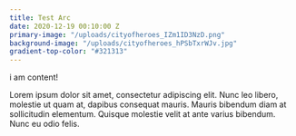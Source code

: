 ```yaml
---
title: Test Arc
date: 2020-12-19 00:10:00 Z
primary-image: "/uploads/cityofheroes_IZm1ID3NzD.png"
background-image: "/uploads/cityofheroes_hPSbTxrWJv.jpg"
gradient-top-color: "#321313"
---
```


i am content!

Lorem ipsum dolor sit amet, consectetur adipiscing elit. Nunc leo libero, molestie ut quam at, dapibus consequat mauris. Mauris bibendum diam at sollicitudin elementum. Quisque molestie velit at ante varius bibendum. Nunc eu odio felis. 
